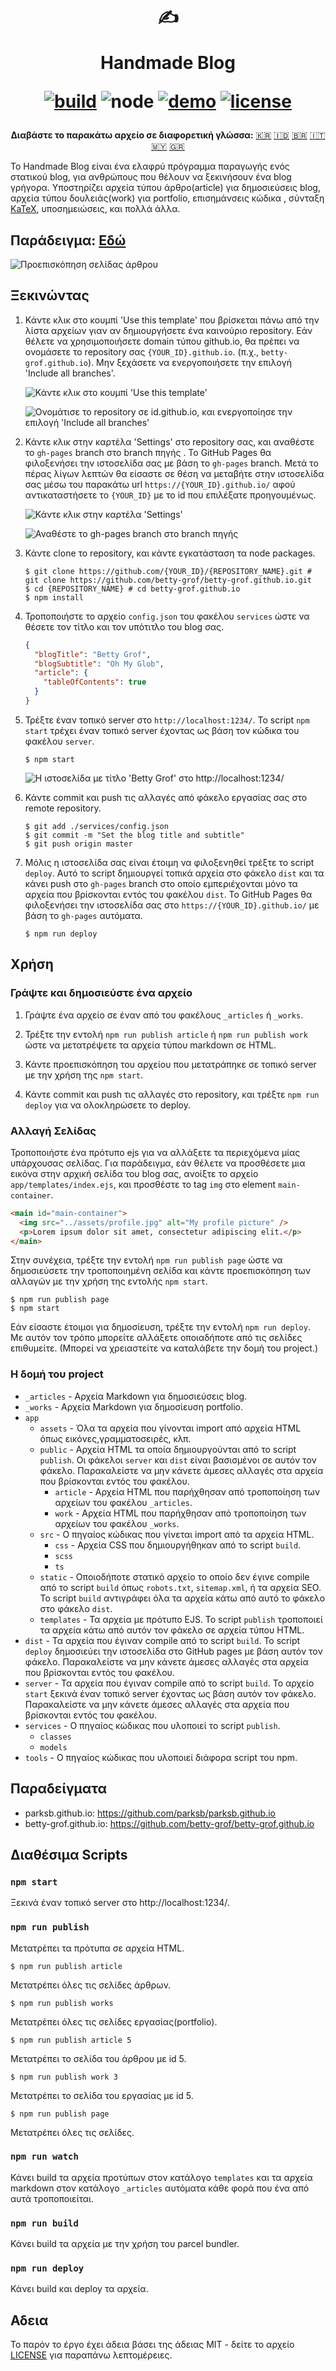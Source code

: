 <div align="center">
  <h1>

✍️

Handmade Blog

[![build](https://img.shields.io/github/workflow/status/ParkSB/handmade-blog/Node%20CI/master?style=flat-square)](https://github.com/ParkSB/handmade-blog/actions?query=workflow%3A%22Node+CI%22) ![node](https://img.shields.io/badge/node-%3E%3D%2010.0-brightgreen?style=flat-square) [![demo](https://img.shields.io/netlify/3f01acb3-1107-470a-914f-90d100b87d85?label=demo&style=flat-square)](https://handmade-blog.netlify.com/) [![license](https://img.shields.io/github/license/ParkSB/handmade-blog?style=flat-square)](LICENSE)

  </h1>
  
  <strong>Διαβάστε το παρακάτω αρχείο σε διαφορετική γλώσσα:</strong> [:kr:](README-KO.md) [:indonesia:](README-ID.md) [:brazil:](README-PT-BR.md) [:it:](README-IT.md) [:malaysia:](README-MS.md) [:greece:](README-EL.md)
</div>

To Handmade Blog είναι ένα ελαφρύ πρόγραμμα παραγωγής ενός στατικού blog, για ανθρώπους που θέλουν να ξεκινήσουν ένα blog γρήγορα. Υποστηρίζει αρχεία τύπου άρθρο(article) για δημοσιεύσεις blog, αρχεία τύπου δουλειάς(work) για portfolio, επισημάνσεις κώδικα , σύνταξη [KaTeX](https://katex.org/), υποσημειώσεις, και πολλά άλλα.

## Παράδειγμα: [Εδώ](https://handmade-blog.netlify.com/)

![Προεπισκόπηση σελίδας άρθρου](https://user-images.githubusercontent.com/6410412/74097056-be43d100-4b4a-11ea-806b-7bd263d7f623.png)

## Ξεκινώντας

1. Κάντε κλικ στο κουμπί 'Use this template' που βρίσκεται πάνω από την λίστα αρχείων γιαν αν δημιουργήσετε ένα καινούριο repository. Εάν θέλετε να χρησιμοποιήσετε domain τύπου github.io, θα πρέπει να ονομάσετε το repository σας `{YOUR_ID}.github.io`. (π.χ., `betty-grof.github.io`). Μην ξεχάσετε να ενεργοποιήσετε την επιλογή 'Include all branches'.

   ![Κάντε κλικ στο κουμπί 'Use this template'](https://user-images.githubusercontent.com/6410412/93741226-f524ae00-fc26-11ea-8f88-ba634d2de66b.png)

   ![Ονομάτισε το repository σε id.github.io, και ενεργοποίησε την επιλογή 'Include all branches'](https://user-images.githubusercontent.com/6410412/93741223-f48c1780-fc26-11ea-9980-8911e531a29c.png)

2. Κάντε κλικ στην καρτέλα 'Settings' στο repository σας, και αναθέστε το `gh-pages` branch στο branch πηγής . Το GitHub Pages θα φιλοξενήσει την ιστοσελίδα σας με βάση το `gh-pages` branch. Μετά το πέρας λίγων λεπτών θα είσαστε σε θέση να μεταβήτε στην ιστοσελίδα σας μέσω του παρακάτω url `https://{YOUR_ID}.github.io/` αφού αντικαταστήσετε το `{YOUR_ID}` με το id που επιλέξατε προηγουμένως.

   ![Κάντε κλικ στην καρτέλα 'Settings'](https://user-images.githubusercontent.com/6410412/93750006-d11c9900-fc35-11ea-9ac1-4f92216f28f9.png)

   ![Αναθέστε το gh-pages branch στο branch πηγής](https://user-images.githubusercontent.com/6410412/93741218-f2c25400-fc26-11ea-9e30-eddb9a2a3b3f.png)

3. Κάντε clone το repository, και κάντε εγκατάσταση τα node packages.

   ```shell script
   $ git clone https://github.com/{YOUR_ID}/{REPOSITORY_NAME}.git # git clone https://github.com/betty-grof/betty-grof.github.io.git
   $ cd {REPOSITORY_NAME} # cd betty-grof.github.io
   $ npm install
   ```

4. Τροποποιήστε το αρχείο `config.json` του φακέλου `services` ώστε να θέσετε τον τίτλο και τον υπότιτλο του blog σας.

   ```json
   {
     "blogTitle": "Betty Grof",
     "blogSubtitle": "Oh My Glob",
     "article": {
       "tableOfContents": true
     }
   }
   ```

5. Τρέξτε έναν τοπικό server στο `http://localhost:1234/`. To script `npm start` τρέχει έναν τοπικό server έχοντας ως βάση τον κώδικα του φακέλου `server`.

   ```shell script
   $ npm start
   ```

   ![Η ιστοσελίδα με τίτλο 'Betty Grof' στο http://localhost:1234/](https://user-images.githubusercontent.com/6410412/93754683-155f6780-fc3d-11ea-99de-92c747c103f9.png)

6. Κάντε commit και push τις αλλαγές από φάκελο εργασίας σας στο remote repository.

   ```shell script
   $ git add ./services/config.json
   $ git commit -m "Set the blog title and subtitle"
   $ git push origin master
   ```

7. Μόλις η ιστοσελίδα σας είναι έτοιμη να φιλοξενηθεί τρέξτε το script `deploy`. Αυτό το script δημιουργεί τοπικά αρχεία στο φάκελο `dist` και τα κάνει push στο `gh-pages` branch στο οποίο εμπεριέχονται μόνο τα αρχεία που βρίσκονται εντός του φακέλου `dist`. Το GitHub Pages θα φιλοξενήσει την ιστοσελίδα σας στο `https://{YOUR_ID}.github.io/` με βάση το `gh-pages` αυτόματα.

   ```shell script
   $ npm run deploy
   ```

## Χρήση

### Γράψτε και δημοσιεύστε ένα αρχείο

1. Γράψτε ένα αρχείο σε έναν από του φακέλους `_articles` ή `_works`.

2. Τρέξτε την εντολή `npm run publish article` ή `npm run publish work` ώστε να μετατρέψετε τα αρχεία τύπου markdown σε HTML.

3. Κάντε προεπισκόπηση του αρχείου που μετατράπηκε σε τοπικό server με την χρήση της `npm start`.

4. Κάντε commit και push τις αλλαγές στο repository, και τρέξτε `npm run deploy` για να ολοκληρώσετε το deploy.

### Αλλαγή Σελίδας

Τροποποιήστε ένα πρότυπο ejs για να αλλάξετε τα περιεχόμενα μίας υπάρχουσας σελίδας. Για παράδειγμα, εάν θέλετε να προσθέσετε μια εικόνα στην αρχική σελίδα του blog σας, ανοίξτε το αρχείο `app/templates/index.ejs`, και προσθέστε το tag `img` στο element `main-container`.

```html
<main id="main-container">
  <img src="../assets/profile.jpg" alt="My profile picture" />
  <p>Lorem ipsum dolor sit amet, consectetur adipiscing elit.</p>
</main>
```

Στην συνέχεια, τρέξτε την εντολή `npm run publish page` ώστε να δημοσιεύσετε την τροποποιημένη σελίδα και κάντε προεπισκόπηση των αλλαγών με την χρήση της εντολής `npm start`.

```shell script
$ npm run publish page
$ npm start
```

Εάν είσαστε έτοιμοι για δημοσίευση, τρέξτε την εντολή `npm run deploy`. Με αυτόν τον τρόπο μπορείτε αλλάξετε οποιαδήποτε από τις σελίδες επιθυμείτε. (Μπορεί να χρειαστείτε να καταλάβετε την δομή του project.)

### Η δομή του project

- `_articles` - Αρχεία Markdown για δημοσιεύσεις blog.
- `_works` - Αρχεία Markdown για δημοσίευση portfolio.
- `app`
  - `assets` - Όλα τα αρχεία που γίνονται import από αρχεία HTML όπως εικόνες,γραμματοσειρές, κλπ.
  - `public` - Αρχεία HTML τα οποία δημιουργούνται από το script `publish`. Οι φάκελοι `server` και `dist` είναι βασισμένοι σε αυτόν τον φάκελο. Παρακαλείστε να μην κάνετε άμεσες αλλαγές στα αρχεία που βρίσκονται εντός του φακέλου.
    - `article` - Αρχεία HTML που παρήχθησαν από τροποποίηση των αρχείων του φακέλου `_articles`.
    - `work` - Αρχεία HTML που παρήχθησαν από τροποποίηση των αρχείων του φακέλου `_works`.
  - `src` - Ο πηγαίος κώδικας που γίνεται import από τα αρχεία HTML.
    - `css` - Αρχεία CSS που δημιουργήθηκαν από το script `build`.
    - `scss`
    - `ts`
  - `static` - Οποιοδήποτε στατικό αρχείο το οποίο δεν έγινε compile από το script `build` όπως `robots.txt`, `sitemap.xml`, ή τα αρχεία SEO. Το script `build` αντιγράφει όλα τα αρχεία κάτω από αυτό το φάκελο στο φάκελο `dist`.
  - `templates` - Τα αρχεία με πρότυπο EJS. Το script `publish` τροποποιεί τα αρχεία κάτω από αυτόν τον φάκελο σε αρχεία τύπου HTML.
- `dist` - Τα αρχεία που έγιναν compile από το script `build`. Το script `deploy` δημοσιεύει την ιστοσελίδα στο GitHub pages με βάση αυτόν τον φάκελο. Παρακαλείστε να μην κάνετε άμεσες αλλαγές στα αρχεία που βρίσκονται εντός του φακέλου.
- `server` - Τα αρχεία που έγιναν compile από το script `build`. Το αρχείο `start` ξεκινά έναν τοπικό server έχοντας ως βάση αυτόν τον φάκελο. Παρακαλείστε να μην κάνετε άμεσες αλλαγές στα αρχεία που βρίσκονται εντός του φακέλου.
- `services` - Ο πηγαίος κώδικας που υλοποιεί το script `publish`.
  - `classes`
  - `models`
- `tools` - Ο πηγαίος κώδικας που υλοποιεί διάφορα script του npm.

## Παραδείγματα

- parksb.github.io: https://github.com/parksb/parksb.github.io
- betty-grof.github.io: https://github.com/betty-grof/betty-grof.github.io

## Διαθέσιμα Scripts

### `npm start`

Ξεκινά έναν τοπικό server στο http://localhost:1234/.

### `npm run publish`

Μετατρέπει τα πρότυπα σε αρχεία HTML.

```shell script
$ npm run publish article
```

Μετατρέπει όλες τις σελίδες άρθρων.

```shell script
$ npm run publish works
```

Μετατρέπει όλες τις σελίδες εργασίας(portfolio).

```shell script
$ npm run publish article 5
```

Μετατρέπει το σελίδα του άρθρου με id 5.

```shell script
$ npm run publish work 3
```

Μετατρέπει το σελίδα του εργασίας με id 5.

```shell script
$ npm run publish page
```

Μετατρέπει όλες τις σελίδες.

### `npm run watch`

Κάνει build τα αρχεία προτύπων στον κατάλογο `templates` και τα αρχεία markdown στον κατάλογο `_articles` αυτόματα κάθε φορά που ένα από αυτά τροποποιείται.

### `npm run build`

Κάνει build τα αρχεία με την χρήση του parcel bundler.

### `npm run deploy`

Κάνει build και deploy τα αρχεία.

## Αδεια

Το παρόν το έργο έχει άδεια βάσει της άδειας MIT - δείτε το αρχείο [LICENSE](LICENSE) για παραπάνω λεπτομέρειες.
